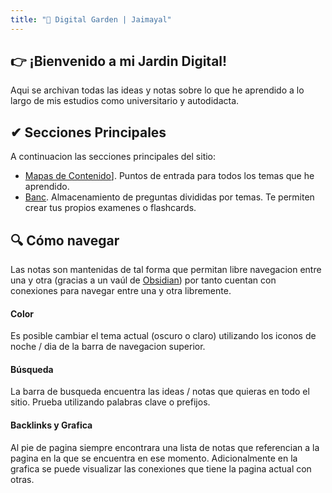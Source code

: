 ```yaml
---
title: "🌲 Digital Garden | Jaimayal"
---
```

## 👉 ¡Bienvenido a mi Jardin Digital!
Aqui se archivan todas las ideas y notas sobre lo que he aprendido a lo largo de mis estudios como universitario y autodidacta.
## ✔ Secciones Principales
A continuacion las secciones principales del sitio:
- [Mapas de Contenido](es/menu/mapas.md)]. Puntos de entrada para todos los temas que he aprendido. 
- [Banc](es/menu/bancos.md). Almacenamiento de preguntas divididas por temas. Te permiten crear tus propios examenes o flashcards.
## 🔍 Cómo navegar
Las notas son mantenidas de tal forma que permitan libre navegacion entre una y otra (gracias a un vaúl de [Obsidian](https://obsidian.md/)) por tanto cuentan con conexiones para navegar entre una y otra libremente.
#### Color
Es posible cambiar el tema actual (oscuro o claro) utilizando los iconos de noche / dia de la barra de navegacion superior.

#### Búsqueda
La barra de busqueda encuentra las ideas / notas que quieras en todo el sitio. Prueba utilizando palabras clave o prefijos.

#### Backlinks y Grafica
Al pie de pagina siempre encontrara una lista de notas que referencian a la pagina en la que se encuentra en ese momento. Adicionalmente en la grafica se puede visualizar las conexiones que tiene la pagina actual con otras.

